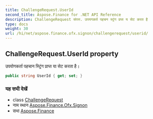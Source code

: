 ```yaml
---
title: ChallengeRequest.UserId
second_title: Aspose.Finance for .NET API Reference
description: ChallengeRequest संपत्त. उपयगकर्त पहचन स्ट्रंग प्रप्त य सेट करत है
type: docs
weight: 30
url: /hi/net/aspose.finance.ofx.signon/challengerequest/userid/
---
```

## ChallengeRequest.UserId property

उपयोगकर्ता पहचान स्ट्रिंग प्राप्त या सेट करता है।

```csharp
public string UserId { get; set; }
```

### यह सभी देखें

* class [ChallengeRequest](../)
* नाम स्थान [Aspose.Finance.Ofx.Signon](../../challengerequest/)
* सभा [Aspose.Finance](../../../)


